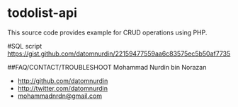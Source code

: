 # todolist-api
This source code provides example for CRUD operations using PHP.

#SQL script
https://gist.github.com/datomnurdin/22159477559aa6c83575ec5b50af7735

##FAQ/CONTACT/TROUBLESHOOT
Mohammad Nurdin bin Norazan

- http://github.com/datomnurdin
- http://twitter.com/datomnurdin
- mohammadnrdn@gmail.com
